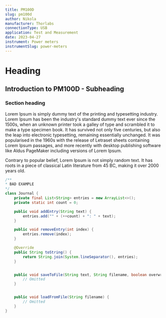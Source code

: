 ```yaml
---
title: PM100D
slug: pm100d
author: Nikola
manufacturer: Thorlabs
connectionType: USB
application: Test and Measurement
date: 2023-04-27
instrument: Power meters
instrumentSlug: power-meters
---
```


# Heading

## Introduction to PM100D - Subheading

### Section heading

Lorem Ipsum is simply dummy text of the printing and typesetting industry. Lorem Ipsum has been the industry's standard dummy text ever since the 1500s, when an unknown printer took a galley of type and scrambled it to make a type specimen book. It has survived not only five centuries, but also the leap into electronic typesetting, remaining essentially unchanged. It was popularised in the 1960s with the release of Letraset sheets containing Lorem Ipsum passages, and more recently with desktop publishing software like Aldus PageMaker including versions of Lorem Ipsum.

Contrary to popular belief, Lorem Ipsum is not simply random text. It has roots in a piece of classical Latin literature from 45 BC, making it over 2000 years old.

```java
/**
* BAD EXAMPLE
*/
class Journal {
    private final List<String> entries = new ArrayList<>();
    private static int count = 0;

    public void addEntry(String text) {
        entries.add("" + (++count) + ": " + text);
    }

    public void removeEntry(int index) {
        entries.remove(index);
    }

    @Override
    public String toString() {
        return String.join(System.lineSeparator(), entries);
    }


    public void saveToFile(String text, String filename, boolean overwrite) throws FileNotFoundException {
        // Omitted
    }


    public void loadFromFile(String filename) {
        // Omitted
    }
}
```
